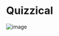 # Quizzical

![image](https://user-images.githubusercontent.com/43910483/150696732-01a7c928-175c-4fa0-941d-0b6a93855ffb.png)
